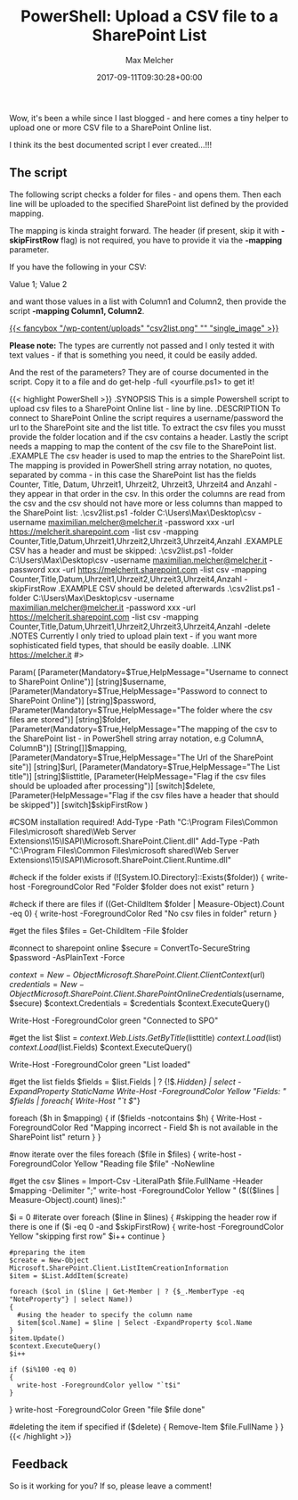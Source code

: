 ﻿---
title: 'PowerShell: Upload a CSV file to a SharePoint List'
author: Max Melcher
aliases:
   - "/post/2017-09-11-powershell-upload-csv-file-sharepoint-list/"
2017: "09"
type: post
date: 2017-09-11T09:30:28+00:00
url: /2017/09/powershell-upload-csv-file-sharepoint-list/
categories:
  - Powershell
  - SharePoint Online

---
Wow, it's been a while since I last blogged - and here comes a tiny helper to upload one or more CSV file to a SharePoint Online list.
  
I think its the best documented script I ever created&#8230;!!!

## The script

The following script checks a folder for files - and opens them. Then each line will be uploaded to the specified SharePoint list defined by the provided mapping.
  
The mapping is kinda straight forward. The header (if present, skip it with **-skipFirstRow** flag) is not required, you have to provide it via the **-mapping** parameter.

If you have the following in your CSV:
  
Value 1; Value 2

and want those values in a list with Column1 and Column2, then provide the script **-mapping Column1, Column2**.

[{{< fancybox "/wp-content/uploads" "csv2list.png" "" "single_image" >}}][1]

**Please note:** The types are currently not passed and I only tested it with text values - if that is something you need, it could be easily added.

And the rest of the parameters? They are of course documented in the script. Copy it to a file and do get-help -full <yourfile.ps1> to get it!

{{< highlight PowerShell >}}
.SYNOPSIS
This is a simple Powershell script to upload csv files to a SharePoint Online list - line by line.
.DESCRIPTION
To connect to SharePoint Online the script requires a username/password the url to the SharePoint site and the list title.
To extract the csv files you musst provide the folder location and if the csv contains a header.
Lastly the script needs a mapping to map the content of the csv file to the SharePoint list.
.EXAMPLE
The csv header is used to map the entries to the SharePoint list.
The mapping is provided in PowerShell string array notation, no quotes, separated by comma - in this case the SharePoint list has the fields Counter, Title, Datum, Uhrzeit1, Uhrzeit2, Uhrzeit3, Uhrzeit4 and Anzahl - they appear in that order in the csv.
In this order the columns are read from the csv and the csv should not have more or less columns than mapped to the SharePoint list:
.\csv2list.ps1 -folder C:\Users\Max\Desktop\csv -username maximilian.melcher@melcher.it -password xxx -url https://melcherit.sharepoint.com -list csv -mapping Counter,Title,Datum,Uhrzeit1,Uhrzeit2,Uhrzeit3,Uhrzeit4,Anzahl
.EXAMPLE
CSV has a header and must be skipped:
.\csv2list.ps1 -folder C:\Users\Max\Desktop\csv -username maximilian.melcher@melcher.it -password xxx -url https://melcherit.sharepoint.com -list csv -mapping Counter,Title,Datum,Uhrzeit1,Uhrzeit2,Uhrzeit3,Uhrzeit4,Anzahl -skipFirstRow
.EXAMPLE
CSV should be deleted afterwards
.\csv2list.ps1 -folder C:\Users\Max\Desktop\csv -username maximilian.melcher@melcher.it -password xxx -url https://melcherit.sharepoint.com -list csv -mapping Counter,Title,Datum,Uhrzeit1,Uhrzeit2,Uhrzeit3,Uhrzeit4,Anzahl -delete
.NOTES
Currently I only tried to upload plain text - if you want more sophisticated field types, that should be easily doable.
.LINK
https://melcher.it
#&gt;

Param(
[Parameter(Mandatory=$True,HelpMessage="Username to connect to SharePoint Online")]
[string]$username,
[Parameter(Mandatory=$True,HelpMessage="Password to connect to SharePoint Online")]
[string]$password,
[Parameter(Mandatory=$True,HelpMessage="The folder where the csv files are stored")]
[string]$folder,
[Parameter(Mandatory=$True,HelpMessage="The mapping of the csv to the SharePoint list - in PowerShell string array notation, e.g ColumnA, ColumnB")]
[String[]]$mapping,
[Parameter(Mandatory=$True,HelpMessage="The Url of the SharePoint site")]
[string]$url,
[Parameter(Mandatory=$True,HelpMessage="The List title")]
[string]$listtitle,
[Parameter(HelpMessage="Flag if the csv files should be uploaded after processing")]
[switch]$delete,
[Parameter(HelpMessage="Flag if the csv files have a header that should be skipped")]
[switch]$skipFirstRow
)

#CSOM installation required!
Add-Type -Path "C:\Program Files\Common Files\microsoft shared\Web Server Extensions\15\ISAPI\Microsoft.SharePoint.Client.dll"
Add-Type -Path "C:\Program Files\Common Files\microsoft shared\Web Server Extensions\15\ISAPI\Microsoft.SharePoint.Client.Runtime.dll"

#check if the folder exists
if (![System.IO.Directory]::Exists($folder))
{
  write-host -ForegroundColor Red "Folder $folder does not exist"
  return
}

#check if there are files
if ((Get-ChildItem $folder | Measure-Object).Count -eq 0)
{
  write-host -ForegroundColor Red "No csv files in folder"
  return
}

#get the files
$files = Get-ChildItem -File $folder

#connect to sharepoint online
$secure = ConvertTo-SecureString $password -AsPlainText -Force

$context = New-Object Microsoft.SharePoint.Client.ClientContext($url)
$credentials = New-Object Microsoft.SharePoint.Client.SharePointOnlineCredentials($username, $secure)
$context.Credentials = $credentials
$context.ExecuteQuery()

Write-Host -ForegroundColor green "Connected to SPO"

#get the list
$list = $context.Web.Lists.GetByTitle($listtitle)
$context.Load($list)
$context.Load($list.Fields)
$context.ExecuteQuery()

Write-Host -ForegroundColor green "List loaded"

#get the list fields
$fields = $list.Fields | ? {!$_.Hidden} | select -ExpandProperty StaticName
Write-Host -ForegroundColor Yellow "Fields: "
$fields | foreach{ Write-Host "`t $_"}

foreach ($h in $mapping)
{
  if ($fields -notcontains $h)
  {
    Write-Host -ForegroundColor Red "Mapping incorrect - Field $h is not available in the SharePoint list"
    return
  }
}

#now iterate over the files
foreach ($file in $files)
{
  write-host -ForegroundColor Yellow "Reading file $file" -NoNewline

  #get the csv
  $lines = Import-Csv -LiteralPath $file.FullName -Header $mapping -Delimiter ";"
  write-host -ForegroundColor Yellow " ($(($lines | Measure-Object).count) lines):"

  $i = 0
  #iterate over
  foreach ($line in $lines)
  {
    #skipping the header row if there is one
    if ($i -eq 0 -and $skipFirstRow)
    {
      write-host -ForegroundColor Yellow "skipping first row"
      $i++
      continue
    }

    #preparing the item
    $create = New-Object Microsoft.SharePoint.Client.ListItemCreationInformation
    $item = $List.AddItem($create)

    foreach ($col in ($line | Get-Member | ? {$_.MemberType -eq "NoteProperty"} | select Name))
    {
      #using the header to specify the column name
      $item[$col.Name] = $line | Select -ExpandProperty $col.Name
    }
    $item.Update()
    $context.ExecuteQuery()
    $i++

    if ($i%100 -eq 0)
    {
      write-host -ForegroundColor yellow "`t$i"
    }
  }
  write-host -ForegroundColor Green "file $file done"

  #deleting the item if specified
  if ($delete)
  {
    Remove-Item $file.FullName
  }
}
{{< /highlight >}}

##  Feedback

So is it working for you? If so, please leave a comment!

 [1]: https://melcher.it/wp-content/uploads/csv2list.png
